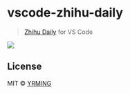 # vscode-zhihu-daily
>[Zhihu Daily](http://daily.zhihu.com/) for VS Code 

![](https://wx1.sinaimg.cn/large/65ad7d5aly1g5tw257hebj21bx0u0kjl.jpg)

## License

MIT © [YRMING](https://github.com/yrming)